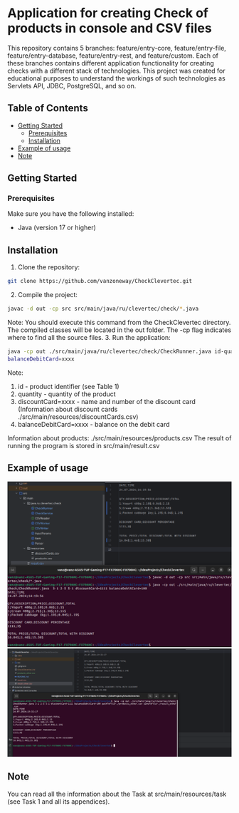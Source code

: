 # Application for creating Check of products in console and CSV files
This repository contains 5 branches: feature/entry-core, feature/entry-file, feature/entry-database, feature/entry-rest, and feature/custom. Each of these branches contains different application functionality for creating checks with a different stack of technologies. This project was created for educational purposes to understand the workings of such technologies as Servlets API, JDBC, PostgreSQL, and so on.
## Table of Contents
- [Getting Started](#getting-started)
    - [Prerequisites](#prerequisites)
    - [Installation](#installation)
- [Example of usage](#example-of-usage)
- [Note](#note)


## Getting Started
### Prerequisites
Make sure you have the following installed:
- Java (version 17 or higher)

## Installation

1. Clone the repository:
```bash
git clone https://github.com/vanzoneway/CheckClevertec.git
 ```
2. Compile the project:
```bash
javac -d out -cp src src/main/java/ru/clevertec/check/*.java
 ```
Note: You should execute this command from the CheckClevertec directory. The compiled classes will be located in the out folder. The -cp flag indicates where to find all the source files.
3. Run the application:
```bash
java -cp out ./src/main/java/ru/clevertec/check/CheckRunner.java id-quantity discountCard=xxxx
balanceDebitCard=xxxx
```
Note:
1. id - product identifier (see Table 1)
2. quantity - quantity of the product
3. discountCard=xxxx - name and number of the discount card (Information about discount cards ./src/main/resources/discountCards.csv)
4. balanceDebitCard=xxxx - balance on the debit card

Information about products: ./src/main/resources/products.csv
The result of running the program is stored in src/main/result.csv

## Example of usage

![example-of-usage-1.png](src/resources/readme_images/example-of-usage-1.png)
![example-of-usage-2.png](src/resources/readme_images/example-of-usage-2.png)

## Note
You can read all the information about the Task at src/main/resources/task (see Task 1 and all its appendices). 